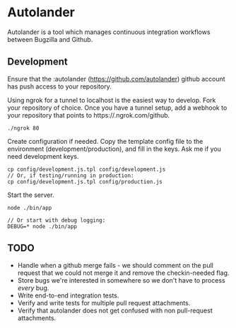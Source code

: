 # Autolander

Autolander is a tool which manages continuous integration workflows between Bugzilla and Github.

## Development

Ensure that the :autolander (https://github.com/autolander) github account has push access to your repository.

Using ngrok for a tunnel to localhost is the easiest way to develop. Fork your repository of choice. Once you have a tunnel setup, add a webhook to your repository that points to https://<id>.ngrok.com/github.

```
./ngrok 80
```

Create configuration if needed. Copy the template config file to the environment (development/production), and fill in the keys. Ask me if you need development keys.
```
cp config/development.js.tpl config/development.js
// Or, if testing/running in production:
cp config/development.js.tpl config/production.js
```

Start the server.
```
node ./bin/app

// Or start with debug logging:
DEBUG=* node ./bin/app
```

## TODO
* Handle when a github merge fails - we should comment on the pull request that we could not merge it and remove the checkin-needed flag.
* Store bugs we're interested in somewhere so we don't have to process *every* bug.
* Write end-to-end integration tests.
* Verify and write tests for multiple pull request attachments.
* Verify that autolander does not get confused with non pull-request attachments.
